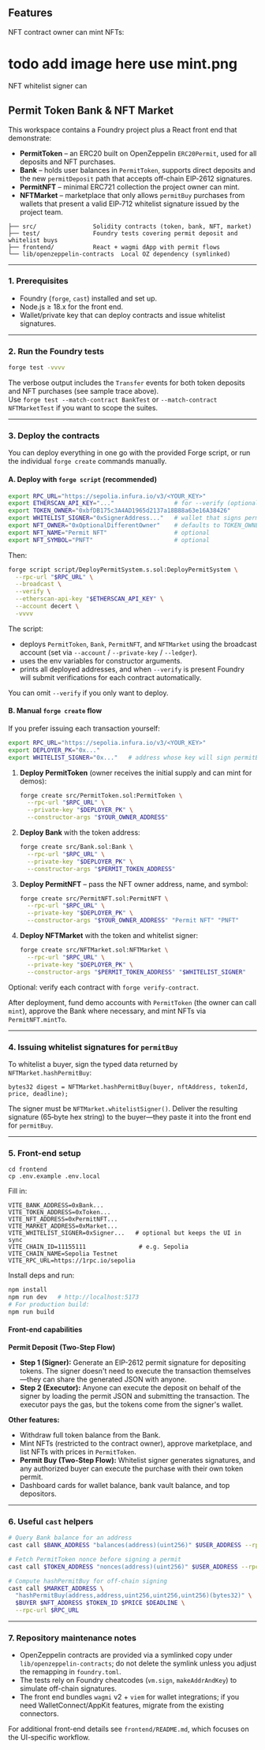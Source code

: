 ## Features

NFT contract owner can mint NFTs:

# todo add image here use mint.png

NFT whitelist signer can 

## Permit Token Bank & NFT Market

This workspace contains a Foundry project plus a React front end that demonstrate:

- **PermitToken** – an ERC20 built on OpenZeppelin `ERC20Permit`, used for all deposits and NFT purchases.
- **Bank** – holds user balances in `PermitToken`, supports direct deposits and the new `permitDeposit` path that accepts off-chain EIP‑2612 signatures.
- **PermitNFT** – minimal ERC721 collection the project owner can mint.
- **NFTMarket** – marketplace that only allows `permitBuy` purchases from wallets that present a valid EIP‑712 whitelist signature issued by the project team.

```
├── src/                Solidity contracts (token, bank, NFT, market)
├── test/               Foundry tests covering permit deposit and whitelist buys
├── frontend/           React + wagmi dApp with permit flows
└── lib/openzeppelin-contracts  Local OZ dependency (symlinked)
```

---

### 1. Prerequisites

- Foundry (`forge`, `cast`) installed and set up.
- Node.js ≥ 18.x for the front end.
- Wallet/private key that can deploy contracts and issue whitelist signatures.

---

### 2. Run the Foundry tests

```bash
forge test -vvvv
```

The verbose output includes the `Transfer` events for both token deposits and NFT purchases (see sample trace above).  
Use `forge test --match-contract BankTest` or `--match-contract NFTMarketTest` if you want to scope the suites.

---

### 3. Deploy the contracts

You can deploy everything in one go with the provided Forge script, or run the individual `forge create` commands manually.

#### A. Deploy with `forge script` (recommended)

```bash
export RPC_URL="https://sepolia.infura.io/v3/<YOUR_KEY>"
export ETHERSCAN_API_KEY="..."                 # for --verify (optional but recommended)
export TOKEN_OWNER="0xbfDB175c3A4AD1965d2137a18B88a63e16A38426"
export WHITELIST_SIGNER="0xSignerAddress..."   # wallet that signs permitBuy payloads
export NFT_OWNER="0xOptionalDifferentOwner"    # defaults to TOKEN_OWNER if omitted
export NFT_NAME="Permit NFT"                   # optional
export NFT_SYMBOL="PNFT"                       # optional
```

Then:

```bash
forge script script/DeployPermitSystem.s.sol:DeployPermitSystem \
  --rpc-url "$RPC_URL" \
  --broadcast \
  --verify \
  --etherscan-api-key "$ETHERSCAN_API_KEY" \
  --account decert \
  -vvvv
```

The script:

- deploys `PermitToken`, `Bank`, `PermitNFT`, and `NFTMarket` using the broadcast account (set via `--account` / `--private-key` / `--ledger`).
- uses the env variables for constructor arguments.
- prints all deployed addresses, and when `--verify` is present Foundry will submit verifications for each contract automatically.

You can omit `--verify` if you only want to deploy.

#### B. Manual `forge create` flow

If you prefer issuing each transaction yourself:

```bash
export RPC_URL="https://sepolia.infura.io/v3/<YOUR_KEY>"
export DEPLOYER_PK="0x..."
export WHITELIST_SIGNER="0x..."   # address whose key will sign permitBuy payloads
```

1. **Deploy PermitToken** (owner receives the initial supply and can mint for demos):
   ```bash
   forge create src/PermitToken.sol:PermitToken \
     --rpc-url "$RPC_URL" \
     --private-key "$DEPLOYER_PK" \
     --constructor-args "$YOUR_OWNER_ADDRESS"
   ```
2. **Deploy Bank** with the token address:
   ```bash
   forge create src/Bank.sol:Bank \
     --rpc-url "$RPC_URL" \
     --private-key "$DEPLOYER_PK" \
     --constructor-args "$PERMIT_TOKEN_ADDRESS"
   ```
3. **Deploy PermitNFT** – pass the NFT owner address, name, and symbol:
   ```bash
   forge create src/PermitNFT.sol:PermitNFT \
     --rpc-url "$RPC_URL" \
     --private-key "$DEPLOYER_PK" \
     --constructor-args "$YOUR_OWNER_ADDRESS" "Permit NFT" "PNFT"
   ```
4. **Deploy NFTMarket** with the token and whitelist signer:
   ```bash
   forge create src/NFTMarket.sol:NFTMarket \
     --rpc-url "$RPC_URL" \
     --private-key "$DEPLOYER_PK" \
     --constructor-args "$PERMIT_TOKEN_ADDRESS" "$WHITELIST_SIGNER"
   ```

Optional: verify each contract with `forge verify-contract`.

After deployment, fund demo accounts with `PermitToken` (the owner can call `mint`), approve the Bank where necessary, and mint NFTs via `PermitNFT.mintTo`.

---

### 4. Issuing whitelist signatures for `permitBuy`

To whitelist a buyer, sign the typed data returned by `NFTMarket.hashPermitBuy`:

```solidity
bytes32 digest = NFTMarket.hashPermitBuy(buyer, nftAddress, tokenId, price, deadline);
```

The signer must be `NFTMarket.whitelistSigner()`. Deliver the resulting signature (65‑byte hex string) to the buyer—they paste it into the front end for `permitBuy`.

---

### 5. Front-end setup

```
cd frontend
cp .env.example .env.local
```

Fill in:

```
VITE_BANK_ADDRESS=0xBank...
VITE_TOKEN_ADDRESS=0xToken...
VITE_NFT_ADDRESS=0xPermitNFT...
VITE_MARKET_ADDRESS=0xMarket...
VITE_WHITELIST_SIGNER=0xSigner...   # optional but keeps the UI in sync
VITE_CHAIN_ID=11155111               # e.g. Sepolia
VITE_CHAIN_NAME=Sepolia Testnet
VITE_RPC_URL=https://1rpc.io/sepolia
```

Install deps and run:

```bash
npm install
npm run dev   # http://localhost:5173
# For production build:
npm run build
```

#### Front-end capabilities

**Permit Deposit (Two-Step Flow)**
- **Step 1 (Signer):** Generate an EIP-2612 permit signature for depositing tokens. The signer doesn't need to execute the transaction themselves—they can share the generated JSON with anyone.
- **Step 2 (Executor):** Anyone can execute the deposit on behalf of the signer by loading the permit JSON and submitting the transaction. The executor pays the gas, but the tokens come from the signer's wallet.

**Other features:**
- Withdraw full token balance from the Bank.
- Mint NFTs (restricted to the contract owner), approve marketplace, and list NFTs with prices in `PermitToken`.
- **Permit Buy (Two-Step Flow):** Whitelist signer generates signatures, and any authorized buyer can execute the purchase with their own token permit.
- Dashboard cards for wallet balance, bank vault balance, and top depositors.

---

### 6. Useful `cast` helpers

```bash
# Query Bank balance for an address
cast call $BANK_ADDRESS "balances(address)(uint256)" $USER_ADDRESS --rpc-url $RPC_URL

# Fetch PermitToken nonce before signing a permit
cast call $TOKEN_ADDRESS "nonces(address)(uint256)" $USER_ADDRESS --rpc-url $RPC_URL

# Compute hashPermitBuy for off-chain signing
cast call $MARKET_ADDRESS \
  "hashPermitBuy(address,address,uint256,uint256,uint256)(bytes32)" \
  $BUYER $NFT_ADDRESS $TOKEN_ID $PRICE $DEADLINE \
  --rpc-url $RPC_URL
```

---

### 7. Repository maintenance notes

- OpenZeppelin contracts are provided via a symlinked copy under `lib/openzeppelin-contracts`; do not delete the symlink unless you adjust the remapping in `foundry.toml`.
- The tests rely on Foundry cheatcodes (`vm.sign`, `makeAddrAndKey`) to simulate off-chain signatures.
- The front end bundles `wagmi` v2 + `viem` for wallet integrations; if you need WalletConnect/AppKit features, migrate from the existing connectors.

For additional front-end details see `frontend/README.md`, which focuses on the UI-specific workflow.
